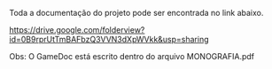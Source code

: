 Toda a documentação do projeto pode ser encontrada no link abaixo.

https://drive.google.com/folderview?id=0B9rprUtTmBAFbzQ3VVN3dXpWVkk&usp=sharing

Obs: O GameDoc está escrito dentro do arquivo MONOGRAFIA.pdf
